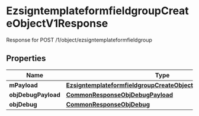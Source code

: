 

# EzsigntemplateformfieldgroupCreateObjectV1Response

Response for POST /1/object/ezsigntemplateformfieldgroup

## Properties

| Name | Type | Description | Notes |
|------------ | ------------- | ------------- | -------------|
|**mPayload** | [**EzsigntemplateformfieldgroupCreateObjectV1ResponseMPayload**](EzsigntemplateformfieldgroupCreateObjectV1ResponseMPayload.md) |  |  |
|**objDebugPayload** | [**CommonResponseObjDebugPayload**](CommonResponseObjDebugPayload.md) |  |  [optional] |
|**objDebug** | [**CommonResponseObjDebug**](CommonResponseObjDebug.md) |  |  [optional] |



